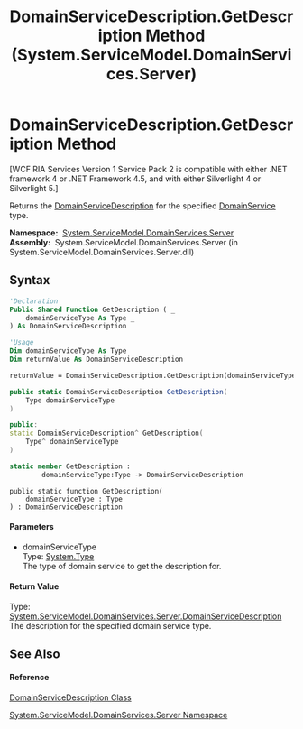 ﻿---
title: DomainServiceDescription.GetDescription Method  (System.ServiceModel.DomainServices.Server)
TOCTitle: GetDescription Method
ms:assetid: M:System.ServiceModel.DomainServices.Server.DomainServiceDescription.GetDescription(System.Type)
ms:mtpsurl: https://msdn.microsoft.com/en-us/library/system.servicemodel.domainservices.server.domainservicedescription.getdescription(v=VS.91)
ms:contentKeyID: 28755197
ms.date: 01/27/2012
mtps_version: v=VS.91
f1_keywords:
- System.ServiceModel.DomainServices.Server.DomainServiceDescription.GetDescription
dev_langs:
- CSharp
- JScript
- VB
- FSharp
- c++
api_location:
- System.ServiceModel.DomainServices.Server.dll
api_name:
- System.ServiceModel.DomainServices.Server.DomainServiceDescription.GetDescription
api_type:
- Managed
topic_type:
- apiref
- kbSyntax
product_family_name: VS
ROBOTS: INDEX,FOLLOW
---

# DomainServiceDescription.GetDescription Method

\[WCF RIA Services Version 1 Service Pack 2 is compatible with either .NET framework 4 or .NET Framework 4.5, and with either Silverlight 4 or Silverlight 5.\]

Returns the [DomainServiceDescription](ff422896\(v=vs.91\).md) for the specified [DomainService](ff422911\(v=vs.91\).md) type.

**Namespace:**  [System.ServiceModel.DomainServices.Server](ff423220\(v=vs.91\).md)  
**Assembly:**  System.ServiceModel.DomainServices.Server (in System.ServiceModel.DomainServices.Server.dll)

## Syntax

``` vb
'Declaration
Public Shared Function GetDescription ( _
    domainServiceType As Type _
) As DomainServiceDescription
```

``` vb
'Usage
Dim domainServiceType As Type
Dim returnValue As DomainServiceDescription

returnValue = DomainServiceDescription.GetDescription(domainServiceType)
```

``` csharp
public static DomainServiceDescription GetDescription(
    Type domainServiceType
)
```

``` c++
public:
static DomainServiceDescription^ GetDescription(
    Type^ domainServiceType
)
```

``` fsharp
static member GetDescription : 
        domainServiceType:Type -> DomainServiceDescription 
```

``` jscript
public static function GetDescription(
    domainServiceType : Type
) : DomainServiceDescription
```

#### Parameters

  - domainServiceType  
    Type: [System.Type](https://msdn.microsoft.com/en-us/library/42892f65)  
    The type of domain service to get the description for.  

#### Return Value

Type: [System.ServiceModel.DomainServices.Server.DomainServiceDescription](ff422896\(v=vs.91\).md)  
The description for the specified domain service type.  

## See Also

#### Reference

[DomainServiceDescription Class](ff422896\(v=vs.91\).md)

[System.ServiceModel.DomainServices.Server Namespace](ff423220\(v=vs.91\).md)


